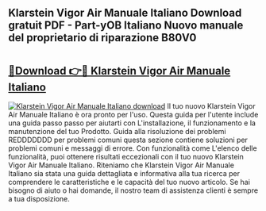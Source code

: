 ## Klarstein Vigor Air Manuale Italiano Download gratuit PDF - Part-yOB Italiano Nuovo manuale del proprietario di riparazione B80V0

# <h2><a href="http://dfgsojj.blite.top/?on=Klarstein+Vigor+Air+Manuale+Italiano">🔗Download 👉🔴 Klarstein Vigor Air Manuale Italiano</a></h2>

[![Klarstein Vigor Air Manuale Italiano download](https://i.imgur.com/lujVjoI.png)](http://dfgsojj.blite.top/?on=Klarstein+Vigor+Air+Manuale+Italiano)
Il tuo nuovo Klarstein Vigor Air Manuale Italiano è ora pronto per l'uso. Questa guida per l'utente include una guida passo passo per aiutarti con L'installazione, il funzionamento e la manutenzione del tuo Prodotto. Guida alla risoluzione dei problemi REDDDDDDD per problemi comuni questa sezione contiene soluzioni per problemi comuni e messaggi di errore. Con funzionalità come L'elenco delle funzionalità, puoi ottenere risultati eccezionali con il tuo nuovo Klarstein Vigor Air Manuale Italiano. Riteniamo che Klarstein Vigor Air Manuale Italiano sia stata una guida dettagliata e informativa alla tua ricerca per comprendere le caratteristiche e le capacità del tuo nuovo articolo. Se hai bisogno di aiuto o hai domande, il nostro team di assistenza clienti è sempre a tua disposizione.
